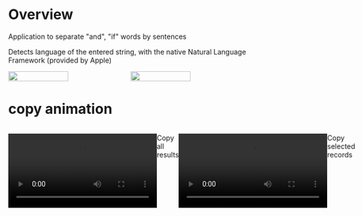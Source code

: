 # Overview
<p>Application to separate "and", "if" words by sentences</p>
<p>Detects language of the entered string, with the native Natural Language Framework (provided by Apple)</p>

<div style="display:flex; width:100%;">
<img src="https://github.com/mishadovhiy/SentencesTokenizer/assets/44978117/01fc0274-b3eb-4096-b985-b6dd936b84bb" width="49%">
<img src="https://github.com/mishadovhiy/SentencesTokenizer/assets/44978117/ca2e4a72-7a64-41db-8a67-43489b28141f" width="49%">
</div>

# copy animation

<div style="display:flex; width:100%;">

<video src="https://github.com/mishadovhiy/SentencesTokenizer/assets/44978117/609fe266-43cb-4326-ab5c-9f741148cb29"></video>

<p>Copy all results</p>
<br>

<video src="https://github.com/mishadovhiy/SentencesTokenizer/assets/44978117/5b1fa3da-2d20-43f2-974e-a7a6849c6085"></video>

<p>Copy selected records</p>
<br>
  
</div>

